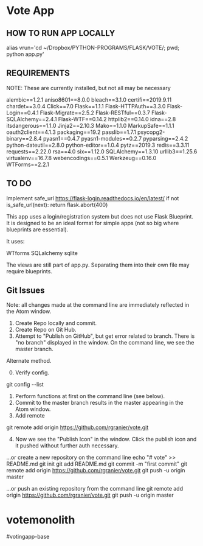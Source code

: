 # Vote App

## HOW TO RUN APP LOCALLY

alias vrun='cd ~/Dropbox/PYTHON-PROGRAMS/FLASK/VOTE/; pwd; python app.py'


## REQUIREMENTS

NOTE:  These are currently installed, but not all may be necessary

alembic==1.2.1
aniso8601==8.0.0
bleach==3.1.0
certifi==2019.9.11
chardet==3.0.4
Click==7.0
Flask==1.1.1
Flask-HTTPAuth==3.3.0
Flask-Login==0.4.1
Flask-Migrate==2.5.2
Flask-RESTful==0.3.7
Flask-SQLAlchemy==2.4.1
Flask-WTF==0.14.2
httplib2==0.14.0
idna==2.8
itsdangerous==1.1.0
Jinja2==2.10.3
Mako==1.1.0
MarkupSafe==1.1.1
oauth2client==4.1.3
packaging==19.2
passlib==1.7.1
psycopg2-binary==2.8.4
pyasn1==0.4.7
pyasn1-modules==0.2.7
pyparsing==2.4.2
python-dateutil==2.8.0
python-editor==1.0.4
pytz==2019.3
redis==3.3.11
requests==2.22.0
rsa==4.0
six==1.12.0
SQLAlchemy==1.3.10
urllib3==1.25.6
virtualenv==16.7.8
webencodings==0.5.1
Werkzeug==0.16.0
WTForms==2.2.1

## TO DO
Implement safe_url
https://flask-login.readthedocs.io/en/latest/
if not is_safe_url(next):
            return flask.abort(400)


This app uses a login/registration system but does not use Flask Blueprint.
It is designed to be an ideal format for simple apps (not so big where
  blueprints are essential).

It uses:

WTforms
SQLalchemy
sqlite

The views are still part of app.py.  Separating them into their own file may
require blueprints.


## Git Issues

Note:  all changes made at the command line are immediately reflected in
the Atom window.  

1.  Create Repo locally and commit.
2. Create Repo on Git Hub.
3. Attempt to "Publish on GitHub", but get error related to branch.  There is
"no branch" displayed in the window. On the command line, we see the master branch.

Alternate method.

0. Verify config.

  git config --list

1. Perform functions at first on the command line (see below).
2. Commit to the master branch results in the master appearing in the Atom window.
3. Add remote

git remote add origin https://github.com/rgranier/vote.git

4. Now we see the "Publish Icon" in the window.   Click the publish icon and
   it pushed without further auth necessary.


…or create a new repository on the command line
echo "# vote" >> README.md
git init
git add README.md
git commit -m "first commit"
git remote add origin https://github.com/rgranier/vote.git
git push -u origin master


…or push an existing repository from the command line
git remote add origin https://github.com/rgranier/vote.git
git push -u origin master
# votemonolith
#votingapp-base
